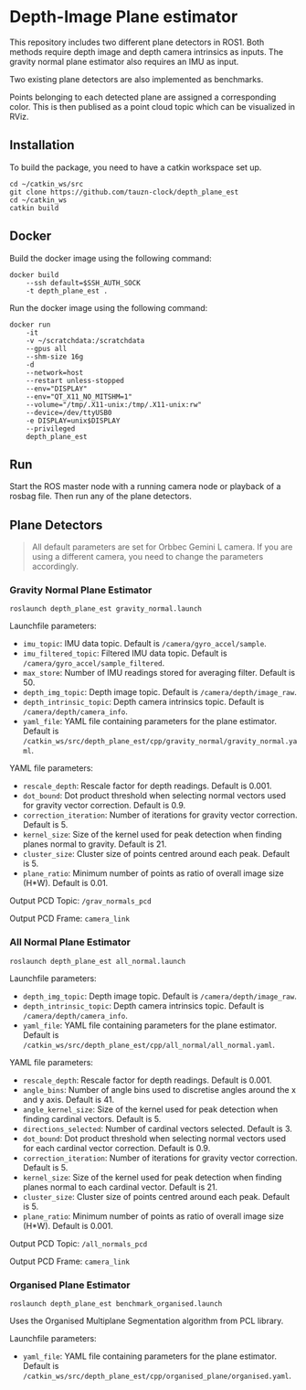 # Depth-Image Plane estimator

This repository includes two different plane detectors in ROS1. Both methods require depth image and depth camera intrinsics as inputs. The gravity normal plane estimator also requires an IMU as input. 

Two existing plane detectors are also implemented as benchmarks.

Points belonging to each detected plane are assigned a corresponding color. This is then publised as a point cloud topic which can be visualized in RViz.

## Installation
To build the package, you need to have a catkin workspace set up.
```
cd ~/catkin_ws/src
git clone https://github.com/tauzn-clock/depth_plane_est
cd ~/catkin_ws
catkin build
```

## Docker

Build the docker image using the following command:

```
docker build 
    --ssh default=$SSH_AUTH_SOCK 
    -t depth_plane_est .
```

Run the docker image using the following command:

```
docker run  
    -it 
    -v ~/scratchdata:/scratchdata 
    --gpus all 
    --shm-size 16g  
    -d  
    --network=host  
    --restart unless-stopped  
    --env="DISPLAY"  
    --env="QT_X11_NO_MITSHM=1"  
    --volume="/tmp/.X11-unix:/tmp/.X11-unix:rw"   
    --device=/dev/ttyUSB0  
    -e DISPLAY=unix$DISPLAY  
    --privileged 
    depth_plane_est
```

## Run

Start the ROS master node with a running camera node or playback of a rosbag file. Then run any of the plane detectors.

## Plane Detectors
> All default parameters are set for Orbbec Gemini L camera. If you are using a different camera, you need to change the parameters accordingly.
### Gravity Normal Plane Estimator

```
roslaunch depth_plane_est gravity_normal.launch
```

Launchfile parameters:
- `imu_topic`: IMU data topic. Default is `/camera/gyro_accel/sample`.
- `imu_filtered_topic`: Filtered IMU data topic. Default is `/camera/gyro_accel/sample_filtered`.
- `max_store`: Number of IMU readings stored for averaging filter. Default is 50.
- `depth_img_topic`: Depth image topic. Default is `/camera/depth/image_raw`.
- `depth_intrinsic_topic`: Depth camera intrinsics topic. Default is `/camera/depth/camera_info`.
- `yaml_file`: YAML file containing parameters for the plane estimator. Default is `/catkin_ws/src/depth_plane_est/cpp/gravity_normal/gravity_normal.yaml`.

YAML file parameters:
- `rescale_depth`: Rescale factor for depth readings. Default is 0.001.
- `dot_bound`: Dot product threshold when selecting normal vectors used for gravity vector correction. Default is 0.9.
- `correction_iteration`: Number of iterations for gravity vector correction. Default is 5.
- `kernel_size`: Size of the kernel used for peak detection when finding planes normal to gravity. Default is 21.
- `cluster_size`: Cluster size of points centred around each peak. Default is 5.
- `plane_ratio`: Minimum number of points as ratio of overall image size (H*W). Default is 0.01.

Output PCD Topic: `/grav_normals_pcd`

Output PCD Frame: `camera_link`

### All Normal Plane Estimator

```
roslaunch depth_plane_est all_normal.launch
```

Launchfile parameters:
- `depth_img_topic`: Depth image topic. Default is `/camera/depth/image_raw`.
- `depth_intrinsic_topic`: Depth camera intrinsics topic. Default is `/camera/depth/camera_info`.
- `yaml_file`: YAML file containing parameters for the plane estimator. Default is `/catkin_ws/src/depth_plane_est/cpp/all_normal/all_normal.yaml`.

YAML file parameters:
- `rescale_depth`: Rescale factor for depth readings. Default is 0.001.
- `angle_bins`: Number of angle bins used to discretise angles around the x and y axis. Default is 41.
- `angle_kernel_size`: Size of the kernel used for peak detection when finding cardinal vectors. Default is 5.
- `directions_selected`: Number of cardinal vectors selected. Default is 3.
- `dot_bound`: Dot product threshold when selecting normal vectors used for each cardinal vector correction. Default is 0.9.
- `correction_iteration`: Number of iterations for gravity vector correction. Default is 5.
- `kernel_size`: Size of the kernel used for peak detection when finding planes normal to each cardinal vector. Default is 21.
- `cluster_size`: Cluster size of points centred around each peak. Default is 5.
- `plane_ratio`: Minimum number of points as ratio of overall image size (H*W). Default is 0.001.

Output PCD Topic: `/all_normals_pcd`

Output PCD Frame: `camera_link`

### Organised Plane Estimator

```
roslaunch depth_plane_est benchmark_organised.launch
```

Uses the Organised Multiplane Segmentation algorithm from PCL library.

Launchfile parameters:
- `yaml_file`: YAML file containing parameters for the plane estimator. Default is `/catkin_ws/src/depth_plane_est/cpp/organised_plane/organised.yaml`.